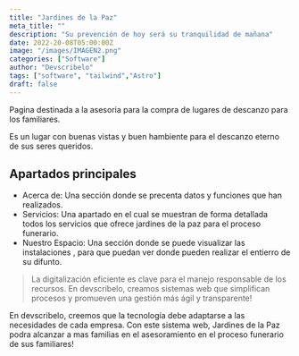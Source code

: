 ```yaml
---
title: "Jardines de la Paz"
meta_title: ""
description: "Su prevención de hoy será su tranquilidad de mañana"
date: 2022-20-08T05:00:00Z
image: "/images/IMAGEN2.png"
categories: ["Software"]
author: "Devscribelo"
tags: ["software", "tailwind","Astro"]
draft: false
---
```


Pagina destinada a la asesoria para la compra de lugares de descanzo para los familiares.

Es un lugar con buenas vistas y buen hambiente para el descanzo eterno de sus seres queridos.

## Apartados principales

- Acerca de: Una sección donde se precenta datos y funciones que han realizados.
- Servicios: Una apartado en el cual se muestran de forma detallada todos los servicios que ofrece jardines de la paz para el proceso funerario.
- Nuestro Espacio: Una sección donde se puede visualizar las instalaciones , para que puedan ver donde pueden realizar el entierro de su difunto.

> La digitalización eficiente es clave para el manejo responsable de los recursos. En devscribelo, creamos sistemas web que simplifican procesos y promueven una gestión más ágil y transparente!

En devscribelo, creemos que la tecnología debe adaptarse a las necesidades de cada empresa. Con este sistema web, Jardines de la Paz podra alcanzar a mas familias en el asesoramiento en el proceso funerario de sus familiares!
